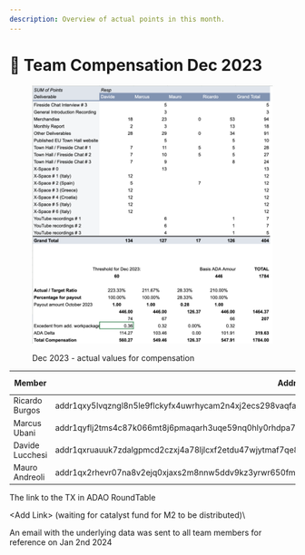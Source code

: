 ```yaml
---
description: Overview of actual points in this month.
---
```


# 🦄 Team Compensation Dec 2023

<figure><img src="../../../.gitbook/assets/Screenshot 2024-01-02 at 16.18.13.png" alt=""><figcaption><p>Dec 2023 - actual values for compensation</p></figcaption></figure>

| Member          | Address                                                                                                 | Amount in ADA |
| --------------- | ------------------------------------------------------------------------------------------------------- | :-----------: |
| Ricardo Burgos  | addr1qxy5lvqzngl8n5le9flckyfx4uwrhycam2n4xj2ecs298vaqfa3ryeggjyxsr3afdevzcx7gt7yvhde69xlr498rfwtqv0xaqu |     547.91    |
| Marcus Ubani    | addr1qyflj2tms4c87k066mt8j6pmaqarh3uqe59nq0hly0rhdpa72nppkzyc0zdth2cm6q8a2v6jd9y8qqdnd05w2cgkxm5stqsgkk |     549.46    |
| Davide Lucchesi | addr1qxruauuk7zdalgpmcd2czxj4a78ljlcxf2etdu47wjytmaf7qe8q04zrre08yqzzqxk3n329hrnd8hpg8pxffupg97wqrh5fly |     560.27    |
| Mauro Andreoli  | addr1qx2rhevr07na8v2ejq0xjaxs2m8nnw5ddv9kz3yrwr650fmy3377y7pmdf7sf2d3ral3ke54uwk6lz49dker65s009tqul20uj |     126.37    |

The link to the TX in ADAO RoundTable

\<Add Link> (waiting for catalyst fund for M2 to be distributed)\


An email with the underlying data was sent to all team members for reference on Jan 2nd 2024
